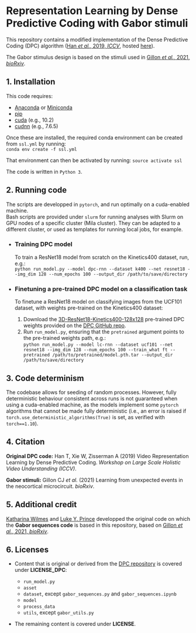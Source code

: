 # Representation Learning by Dense Predictive Coding with Gabor stimuli

This repository contains a modified implementation of the Dense Predictive Coding (DPC) algorithm ([Han _et al._, 2019, _ICCV_](https://arxiv.org/abs/1909.04656), hosted [here](https://github.com/TengdaHan/DPC)).  

The Gabor stimulus design is based on the stimuli used in [Gillon _et al._, 2021, _bioRxiv_](https://www.biorxiv.org/content/10.1101/2021.01.15.426915).

## 1. Installation

This code requires: 
- [Anaconda](https://www.anaconda.com/) or [Miniconda](https://conda.io/miniconda.html)
- [pip](https://pip.pypa.io/en/stable/)
- [cuda](https://developer.nvidia.com/cuda-toolkit-archive) (e.g., 10.2)
- [cudnn](https://developer.nvidia.com/rdp/cudnn-archive) (e.g., 7.6.5)

Once these are installed, the required conda environment can be created from `ssl.yml` by running:  
`conda env create -f ssl.yml`  

That environment can then be activated by running:
`source activate ssl`  

The code is written in `Python 3`. 


## 2. Running code

The scripts are developped in `pytorch`, and run optimally on a cuda-enabled machine.  
Bash scripts are provided under `slurm` for running analyses with Slurm on GPU nodes of a specific cluster (Mila cluster). They can be adapted to a different cluster, or used as templates for running local jobs, for example.  


- ### Training DPC model

    To train a ResNet18 model from scratch on the Kinetics400 dataset, run, e.g.:  
    `python run_model.py --model dpc-rnn --dataset k400 --net resnet18 --img_dim 128 --num_epochs 100 --output_dir /path/to/save/directory`

- ### Finetuning a pre-trained DPC model on a classification task

    To finetune a ResNet18 model on classifying images from the UCF101 dataset, with weights pre-trained on the Kinetics400 dataset:  

    1. Download the [3D-ResNet18-Kinetics400-128x128](https://drive.google.com/file/d/1jbMg2EAX8armIQA6_0YwfATh_h7rQz4u/view?usp=sharing) pre-trained DPC weights provided on the [DPC GitHub repo](https://github.com/TengdaHan/DPC).  
    2. Run `run_model.py`, ensuring that the `pretrained` argument points to the pre-trained weights path, e.g.:   
    `python run_model.py --model lc-rnn --dataset ucf101 --net resnet18 --img_dim 128 --num_epochs 100 --train_what ft --pretrained /path/to/pretrained/model.pth.tar --output_dir /path/to/save/directory`


## 3. Code determinism

The codebase allows for seeding of random processes. However, fully deterministic behaviour consistent across runs is not guaranteed when using a cuda-enabled machine, as the models implement some `pytorch` algorithms that cannot be made fully deterministic (i.e., an error is raised if `torch.use_deterministic_algorithms(True)` is set, as verified with `torch==1.10`).


## 4. Citation

**Original DPC code:** Han T, Xie W, Zisserman A (2019) Video Representation Learning by Dense Predictive Coding. 
_Workshop on Large Scale Holistic Video Understanding (ICCV)_.

**Gabor stimuli:** Gillon CJ _et al._ (2021) Learning from unexpected events in the neocortical microcircuit. _bioRxiv_.


## 5. Additional credit

[Katharina Wilmes](https://github.com/k47h4) and [Luke Y. Prince](https://github.com/lyprince) developped the original code on which the **Gabor sequences code** is based in this repository, based on [Gillon _et al._, 2021, _bioRxiv_](https://www.biorxiv.org/content/10.1101/2021.01.15.426915).


## 6. Licenses

- Content that is original or derived from the [DPC repository](https://github.com/TengdaHan/DPC) is covered under **LICENSE_DPC**:  
    - `run_model.py`
    - `asset`
    - `dataset`, except `gabor_sequences.py` and `gabor_sequences.ipynb`
    - `model`
    - `process_data`
    - `utils`, except `gabor_utils.py`

- The remaining content is covered under **LICENSE**.

